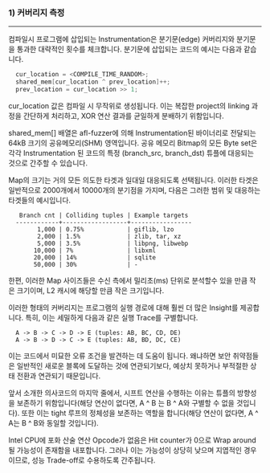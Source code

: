 ### 1) 커버리지 측정
---

컴파일시 프로그램에 삽입되는 Instrumentation은 분기문(edge) 커버리지와 분기문을 통과한 대략적인 횟수를 체크합니다. 분기문에 삽입되는 코드의 예시는 다음과 같습니다.

```C
  cur_location = <COMPILE_TIME_RANDOM>;
  shared_mem[cur_location ^ prev_location]++; 
  prev_location = cur_location >> 1;
```

cur_location 값은 컴파일 시 무작위로 생성됩니다. 이는 복잡한 project의 linking 과정을 간단하게 처리하고, XOR 연산 결과를 균일하게 분배하기 위함입니다.

shared_mem[] 배열은 afl-fuzzer에 의해 Instrumentation된 바이너리로 전달되는 64kB 크기의 공유메모리(SHM) 영역입니다. 공유 메모리 Bitmap의 모든 Byte set은 각각 Instrumentation 된 코드의 특정 (branch_src, branch_dst) 튜플에 대응되는 것으로 간주할 수 있습니다.

Map의 크기는 거의 모든 의도한 타겟과 일대일 대응되도록 선택됩니다. 이러한 타겟은 일반적으로 2000개에서 10000개의 분기점을 가지며, 다음은 그러한 범위 및 대응하는 타겟들의 예시입니다. 

```
   Branch cnt | Colliding tuples | Example targets
  ------------+------------------+-----------------
        1,000 | 0.75%            | giflib, lzo
        2,000 | 1.5%             | zlib, tar, xz
        5,000 | 3.5%             | libpng, libwebp
       10,000 | 7%               | libxml
       20,000 | 14%              | sqlite
       50,000 | 30%              | -
```

한편, 이러한 Map 사이즈들은 수신 측에서 밀리초(ms) 단위로 분석할수 있을 만큼 작은 크기이며, L2 캐시에 해당할 만큼 작은 크기입니다.

이러한 형태의 커버리지는 프로그램의 실행 경로에 대해 훨씬 더 많은 Insight를 제공합니다. 특히, 이는 세밀하게 다음과 같은 실행 Trace를 구별합니다.

```
  A -> B -> C -> D -> E (tuples: AB, BC, CD, DE)
  A -> B -> D -> C -> E (tuples: AB, BD, DC, CE)
```

이는 코드에서 미묘한 오류 조건을 발견하는 데 도움이 됩니다. 왜냐하면 보안 취약점들은 일반적인 새로운 블록에 도달하는 것에 연관되기보다, 예상치 못하거나 부적절한 상태 전환과 연관되기 때문입니다.

앞서 소개한 의사코드의 마지막 줄에서, 시프트 연산을 수행하는 이유는 튜플의 방향성을 보존하기 위함입니다(해당 연산이 없다면, A ^ B 는 B ^ A와 구별할 수 없을 것입니다). 또한 이는 tight 루프의 정체성을 보존하는 역할을 합니다(해당 연산이 없다면, A ^ A는 B ^ B와 동일할 것입니다).

Intel CPU에 포화 산술 연산 Opcode가 없음은 Hit counter가 0으로 Wrap around될  가능성이 존재함을 내포합니다. 그러나 이는 가능성이 상당히 낮으며 지엽적인 경우이므로, 성능 Trade-off로 수용하도록 간주됩니다.